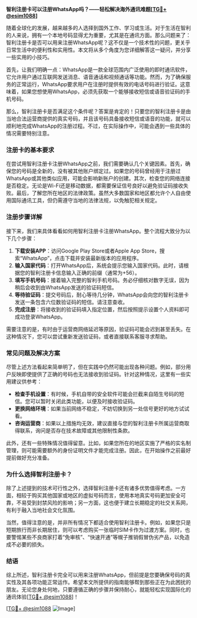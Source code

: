 **智利注册卡可以注册WhatsApp吗？——轻松解决海外通讯难题[[TG💪+ @esim1088](https://t.me/s/esim1088)]**

随着全球化的发展，越来越多的人选择到国外工作、学习或生活。对于生活在智利的人来说，拥有一个本地号码显得尤为重要，尤其是在通讯方面。那么问题来了：智利注册卡是否可以用来注册WhatsApp呢？这不仅是一个技术性的问题，更关乎日常生活中的便利性和实用性。本文将从多个角度为您详细解答这一疑问，并分享一些实用的小技巧。

首先，让我们明确一点：WhatsApp是一款全球范围内广泛使用的即时通讯软件，它允许用户通过互联网发送消息、语音通话和视频通话等功能。然而，为了确保服务的正常运行，WhatsApp要求用户在注册时提供有效的电话号码进行验证。这意味着，如果您想使用WhatsApp，必须先获取一个能够接收短信或语音验证码的手机号码。

那么，智利注册卡是否满足这个条件呢？答案是肯定的！只要您的智利注册卡是由当地合法运营商提供的真实号码，并且该号码具备接收短信或语音的功能，就可以顺利地完成WhatsApp的注册过程。不过，在实际操作中，可能会遇到一些具体的情况需要特别注意。

### 注册卡的基本要求

在尝试用智利注册卡注册WhatsApp之前，我们需要确认几个关键因素。首先，确保您的号码是全新的，没有被其他账户绑定过。如果您的号码曾经用于注册过WhatsApp或其他类似应用，可能会影响新账户的创建。其次，检查您的网络连接是否稳定。无论是Wi-Fi还是移动数据，都需要保证信号良好以避免验证码接收失败。最后，了解您所在地区的法律政策。虽然大多数国家和地区都允许个人自由使用国际通讯工具，但仍需遵守当地的法律法规，以免触犯相关规定。

### 注册步骤详解

接下来，我们来具体看看如何用智利注册卡注册WhatsApp。整个流程大致分为以下几个步骤：

1. **下载安装APP**：访问Google Play Store或者Apple App Store，搜索“WhatsApp”，点击下载并安装最新版本的应用程序。
2. **输入国家代码**：打开WhatsApp后，系统会提示您输入国家代码。此时，请根据您的智利注册卡信息输入正确的前缀（通常为+56）。
3. **填写手机号码**：接着输入完整的智利手机号码。务必仔细核对数字无误，因为稍后会收到由WhatsApp发送的验证码短信。
4. **等待验证码**：提交号码后，耐心等待几分钟，WhatsApp会向您的智利注册卡发送一条包含六位数验证码的短信。请注意查收。
5. **完成注册**：将接收到的验证码填入指定位置，然后按照提示设置个人资料即可成功登录WhatsApp。

需要注意的是，有时由于运营商网络延迟等原因，验证码可能会迟到甚至丢失。在这种情况下，您可以尝试重新发送验证码，或者直接联系客服寻求帮助。

### 常见问题及解决方案

尽管上述方法看起来简单明了，但在实践中仍然可能出现各种问题。例如，部分用户反映即使提供了正确的号码也无法接收到验证码。针对这种情况，这里有一些实用建议供参考：

- **检查手机设置**：有时候，手机自带的安全软件可能会拦截来自陌生号码的短信。您可以暂时关闭此类功能，以便及时接收验证码。
- **更换网络环境**：如果当前网络不稳定，不妨切换到另一处信号更好的地方试试看。
- **咨询运营商**：如果以上措施均无效，建议直接与您的智利注册卡所属运营商取得联系，询问是否存在技术故障或其他限制性条款。

此外，还有一些特殊情况值得留意。比如，如果您所在的地区实施了严格的实名制管理，则可能需要额外的身份证明文件才能完成注册。因此，在开始操作之前最好提前做好充分准备。

### 为什么选择智利注册卡？

除了上述提到的技术可行性之外，选择智利注册卡还有诸多优势值得考虑。一方面，相较于购买其他国家或地区的虚拟号码而言，使用本地真实号码更加安全可靠，不易受到封禁风险的影响；另一方面，这也便于建立长期稳定的社交关系网，有利于融入当地社会文化氛围。

当然，值得注意的是，并非所有情况下都适合使用智利注册卡。例如，如果您只是短期旅行而非长期居住，则可以考虑购买一张临时SIM卡作为过渡方案。同时，也要警惕某些不良商家打着“免审核”、“快速开通”等幌子推销假冒伪劣产品，以免造成不必要的损失。

### 结语

综上所述，智利注册卡完全可以用来注册WhatsApp，但前提是您要确保号码的真实性及其各项功能正常运作。希望本文所提供的指南能够帮到那些正在为此困扰的朋友。无论您身处何地，只要遵循正确的步骤并保持耐心，就能轻松实现国际化的通讯体验[[TG💪+ @esim1088](https://t.me/s/esim1088)]！

[[TG💪+ @esim1088](https://t.me/s/esim1088) ![Image](https://i.postimg.cc/4NQfJmqS/Snipaste-2025-05-13-00-14-12.png)]